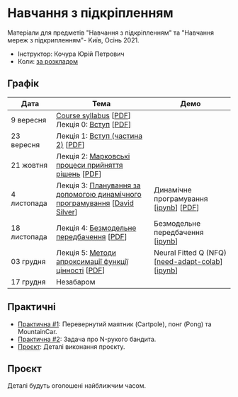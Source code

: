 # Навчання з підкріпленням

Матеріали для предметів "Навчання з підкріпленням" та "Навчання мереж з підкрипленням"- Kиїв, Осінь 2021.

- Інструктор: Кочура Юрій Петрович
- Коли: [за розкладом](http://rozklad.kpi.ua)


## Графік

| Дата | Тема | Демо |
| --- | --- | --- |
| 9 вересня | [Course syllabus](https://ykochura.github.io/rl-kpi/?p=course-syllabus.md) [[PDF](https://ykochura.github.io/rl-kpi/pdf/course-syllabus.pdf)] <br>Лекція 0: [Вступ](https://ykochura.github.io/rl-kpi/?p=lecture0.md) [[PDF](https://ykochura.github.io/rl-kpi/pdf/lecture0.pdf)]| |
| 23 вересня | Лекція 1: [Вступ (частина 2)](https://ykochura.github.io/rl-kpi/?p=lecture1.md) [[PDF](https://ykochura.github.io/rl-kpi/pdf/lecture1.pdf)]|
| 21 жовтня | Лекція 2: [Марковськi процеси прийняття рiшень](https://ykochura.github.io/rl-kpi/?p=lecture2.md) [[PDF](https://ykochura.github.io/rl-kpi/pdf/lecture2.pdf)]| |
| 4 листопада | Лекція 3: [Планування за допомогою динамiчного програмування](https://www.youtube.com/watch?v=Nd1-UUMVfz4&list=PLqYmG7hTraZBiG_XpjnPrSNw-1XQaM_gB&index=3) [[David Silver](https://www.davidsilver.uk/)]| Динамічне програмування [[ipynb](https://colab.research.google.com/github/YKochura/rl-kpi/blob/main/tutor/dp/Dynamic_Programming.ipynb)] [[PDF](https://ykochura.github.io/rl-kpi/tutor/dp/DPvsMonte-Carlo.pdf)]|
| 18 листопада | Лекція 4: [Безмодельне передбачення](https://ykochura.github.io/rl-kpi/?p=lecture4.md) [[PDF](https://ykochura.github.io/rl-kpi/pdf/lecture4.pdf)] | Безмодельне передбачення [[ipynb](https://github.com/YKochura/rl-kpi/blob/main/tutor/mf-prediction/RL_Model_Free_Prediction.ipynb)]|
| 03 грудня | Лекція 5: [Методи апроксимацiї функцiї цiнностi](https://ykochura.github.io/rl-kpi/?p=lecture5.md) [[PDF](https://ykochura.github.io/rl-kpi/pdf/lecture5.pdf)] | Neural Fitted Q (NFQ) [[need-adapt-colab](https://github.com/YKochura/rl-kpi/blob/main/tutor/nfq/nfq.ipynb)] [[ipynb](https://github.com/YKochura/rl-kpi/blob/main/tutor/nfq/nfq-s.ipynb)] |
| 17 грудня | Незабаром | |


## Практичні

- [Практична #1](https://ykochura.github.io/rl-kpi/homeworks/practice1.pdf): Перевернутий маятник (Cartpole), понг (Pong) та MountainCar.
- [Практична #2](https://ykochura.github.io/rl-kpi/homeworks/lab2/lab2.pdf): Задача про N-рукого бандита.
- [Проєкт](https://ykochura.github.io/rl-kpi/homeworks/project.pdf): Деталі виконання проєкту.




## Проєкт

Деталі будуть оголошені найближчим часом.
